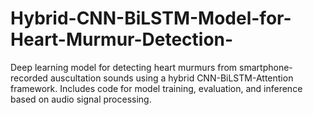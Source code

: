 # Hybrid-CNN-BiLSTM-Model-for-Heart-Murmur-Detection-
Deep learning model for detecting heart murmurs from smartphone-recorded auscultation sounds using a hybrid CNN-BiLSTM-Attention framework. Includes code for model training, evaluation, and inference based on audio signal processing.
